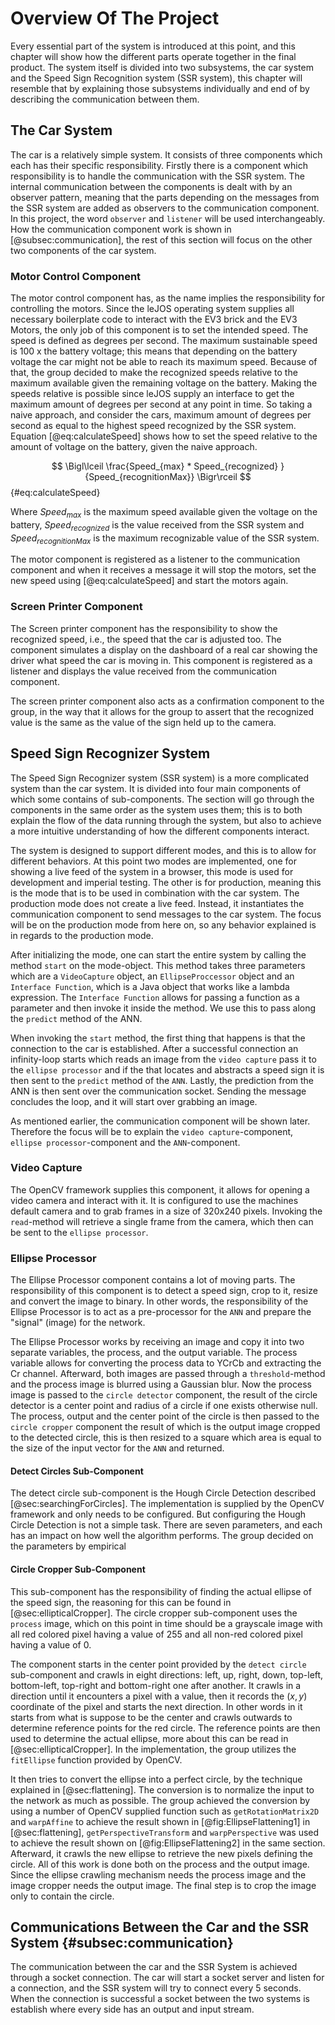 # Overview Of The Project
Every essential part of the system is introduced at this point, and this chapter will show how the different parts operate together in the final product. The system itself is divided into two subsystems, the car system and the Speed Sign Recognition system (SSR system), this chapter will resemble that by explaining those subsystems individually and end of by describing the communication between them.

## The Car System
The car is a relatively simple system. It consists of three components which each has their specific responsibility. Firstly there is a component which responsibility is to handle the communication with the SSR system. The internal communication between the components is dealt with by an observer pattern, meaning that the parts depending on the messages from the SSR system are added as observers to the communication component. In this project, the word `observer` and `listener` will be used interchangeably. How the communication component work is shown in [@subsec:communication], the rest of this section will focus on the other two components of the car system.

### Motor Control Component
The motor control component has, as the name implies the responsibility for controlling the motors. Since the leJOS operating system supplies all necessary boilerplate code to interact with the EV3 brick and the EV3 Motors, the only job of this component is to set the intended speed. The speed is defined as degrees per second. The maximum sustainable speed is 100 x the battery voltage; this means that depending on the battery voltage the car might not be able to reach its maximum speed. Because of that, the group decided to make the recognized speeds relative to the maximum available given the remaining voltage on the battery. Making the speeds relative is possible since leJOS supply an interface to get the maximum amount of degrees per second at any point in time. So taking a naive approach, and consider the cars, maximum amount of degrees per second as equal to the highest speed recognized by the SSR system.  Equation [@eq:calculateSpeed] shows how to set the speed relative to the amount of voltage on the battery, given the naive approach.

$$ \Bigl\lceil \frac{Speed_{max} * Speed_{recognized} }{Speed_{recognitionMax}} \Bigr\rceil $${#eq:calculateSpeed}

Where $Speed_{max}$ is the maximum speed available given the voltage on the battery, $Speed_{recognized}$ is the value received from the SSR system and $Speed_{recognitionMax}$ is the maximum recognizable value of the SSR system.

The motor component is registered as a listener to the communication component and when it receives a message it will stop the motors, set the new speed using [@eq:calculateSpeed] and start the motors again.

### Screen Printer Component
The Screen printer component has the responsibility to show the recognized speed, i.e., the speed that the car is adjusted too. The component simulates a display on the dashboard of a real car showing the driver what speed the car is moving in. This component is registered as a listener and displays the value received from the communication component.

The screen printer component also acts as a confirmation component to the group, in the way that it allows for the group to assert that the recognized value is the same as the value of the sign held up to the camera.

## Speed Sign Recognizer System
The Speed Sign Recognizer system (SSR system) is a more complicated system than the car system. It is divided into four main components of which some contains of sub-components. The section will go through the components in the same order as the system uses them; this is to both explain the flow of the data running through the system, but also to achieve a more intuitive understanding of how the different components interact.

The system is designed to support different modes, and this is to allow for different behaviors. At this point two modes are implemented, one for showing a live feed of the system in a browser, this mode is used for development and imperial testing. The other is for production, meaning this is the mode that is to be used in combination with the car system.  The production mode does not create a live feed. Instead, it instantiates the communication component to send messages to the car system. The focus will be on the production mode from here on, so any behavior explained is in regards to the production mode.

After initializing the mode, one can start the entire system by calling the method `start` on the mode-object. This method takes three parameters which are a `VideoCapture` object, an `EllipseProccessor` object and an `Interface Function`, which is a Java object that works like a lambda expression. The `Interface Function` allows for passing a function as a parameter and then invoke it inside the method. We use this to pass along the `predict` method of the ANN.

When invoking the `start` method, the first thing that happens is that the connection to the car is established. After a successful connection an infinity-loop starts which reads an image from the `video capture` pass it to the `ellipse processor` and if the that locates and abstracts a speed sign it is then sent to the `predict` method of the `ANN`. Lastly, the prediction from the ANN is then sent over the communication socket. Sending the message concludes the loop, and it will start over grabbing an image. 

As mentioned earlier, the communication component will be shown later. Therefore the focus will be to explain the `video capture`-component, `ellipse processor`-component and the `ANN`-component.

### Video Capture
The OpenCV framework supplies this component, it allows for opening a video camera and interact with it. It is configured to use the machines default camera and to grab frames in a size of 320x240 pixels.  Invoking the `read`-method will retrieve a single frame from the camera, which then can be sent to the `ellipse processor`.

### Ellipse Processor
The Ellipse Processor component contains a lot of moving parts. The responsibility of this component is to detect a speed sign, crop to it, resize and convert the image to binary. In other words, the responsibility of the Ellipse Processor is to act as a pre-processor for the `ANN` and prepare the "signal" (image) for the network.

The Ellipse Processor works by receiving an image and copy it into two separate variables, the process, and the output variable. The process variable allows for converting the process data to YCrCb and extracting the Cr channel. Afterward, both images are passed through a `threshold`-method and the process image is blurred using a Gaussian blur. Now the process image is passed to the `circle detector` component, the result of the circle detector is a center point and radius of a circle if one exists otherwise null. The process, output and the center point of the circle is then passed to the `circle cropper` component the result of which is the output image cropped to the detected circle, this is then resized to a square which area is equal to the size of the input vector for the `ANN` and returned.

#### Detect Circles Sub-Component
The detect circle sub-component is the Hough Circle Detection described [@sec:searchingForCircles]. The implementation is supplied by the OpenCV framework and only needs to be configured. But configuring the Hough Circle Detection is not a simple task. There are seven parameters, and each has an impact on how well the algorithm performs.  The group decided on the parameters by empirical 

#### Circle Cropper Sub-Component
This sub-component has the responsibility of finding the actual ellipse of the speed sign, the reasoning for this can be found in [@sec:ellipticalCropper]. The circle cropper sub-component uses the `process` image, which on this point in time should be a grayscale image with all red colored pixel having a value of 255 and all non-red colored pixel having a value of 0.

The component starts in the center point provided by the `detect circle` sub-component and crawls in eight directions: left, up, right, down, top-left, bottom-left, top-right and bottom-right one after another. It crawls in a direction until it encounters a pixel with a value, then it records the $(x,y)$ coordinate of the pixel and starts the next direction. In other words in it starts from what is suppose to be the center and crawls outwards to determine reference points for the red circle. The reference points are then used to determine the actual ellipse, more about this can be read in [@sec:ellipticalCropper]. In the implementation, the group utilizes the `fitEllipse` function provided by OpenCV. 

It then tries to convert the ellipse into a perfect circle, by the technique explained in [@sec:flattening].  The conversion is to normalize the input to the network as much as possible.  The group achieved the conversion by using a number of OpenCV supplied function such as `getRotationMatrix2D` and `warpAffine` to achieve the result shown in  [@fig:EllipseFlattening1] in [@sec:flattening], `getPerspectiveTransform` and `warpPerspective` was used to achieve the result shown on [@fig:EllipseFlattening2]  in the same section.  Afterward, it crawls the new ellipse to retrieve the new pixels defining the circle. All of this work is done both on the process and the output image. Since the ellipse crawling mechanism needs the process image and the image cropper needs the output image. The final step is to crop the image only to contain the circle.

## Communications Between the Car and the SSR System {#subsec:communication}
The communication between the car and the SSR System is achieved through a socket connection. The car will start a socket server and listen for a connection, and the SSR system will try to connect every 5 seconds. When the connection is successful a socket between the two systems is establish where every side has an output and input stream.


